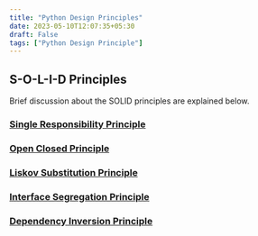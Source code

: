 ```yaml
---
title: "Python Design Principles"
date: 2023-05-10T12:07:35+05:30
draft: False
tags: ["Python Design Principle"]
---
```


## S-O-L-I-D Principles

Brief discussion about the SOLID principles are explained below.

### [Single Responsibility Principle](../srp/)
### [Open Closed Principle](../ocp/)
### [Liskov Substitution Principle](../lsp/)
### [Interface Segregation Principle](../isp/)
### [Dependency Inversion Principle](../dip/)
